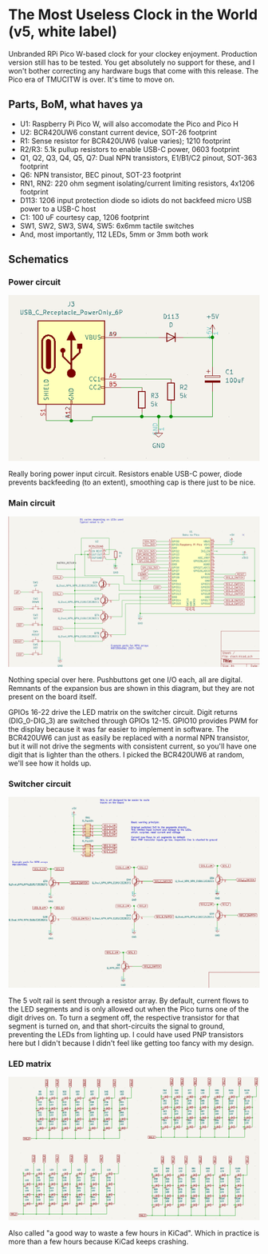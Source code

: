 # The Most Useless Clock in the World (v5, white label)

Unbranded RPi Pico W-based clock for your clockey enjoyment. Production version still has to be tested. You get absolutely no support for these, and I won't bother correcting any hardware bugs that come with this release. The Pico era of TMUCITW is over. It's time to move on.

## Parts, BoM, what haves ya

* U1: Raspberry Pi Pico W, will also accomodate the Pico and Pico H
* U2: BCR420UW6 constant current device, SOT-26 footprint
* R1: Sense resistor for BCR420UW6 (value varies); 1210 footprint
* R2/R3: 5.1k pullup resistors to enable USB-C power, 0603 footprint
* Q1, Q2, Q3, Q4, Q5, Q7: Dual NPN transistors, E1/B1/C2 pinout, SOT-363 footprint
* Q6: NPN transistor, BEC pinout, SOT-23 footprint
* RN1, RN2: 220 ohm segment isolating/current limiting resistors, 4x1206 footprint
* D113: 1206 input protection diode so idiots do not backfeed micro USB power to a USB-C host
* C1: 100 uF courtesy cap, 1206 footprint
* SW1, SW2, SW3, SW4, SW5: 6x6mm tactile switches
* And, most importantly, 112 LEDs, 5mm or 3mm both work

## Schematics

### Power circuit 

![](schematics/power.png)

Really boring power input circuit. Resistors enable USB-C power, diode prevents backfeeding (to an extent), smoothing cap is there just to be nice.

### Main circuit

![](schematics/main.png)

Nothing special over here. Pushbuttons get one I/O each, all are digital. Remnants of the expansion bus are shown in this diagram, but they are not present on the board itself.

GPIOs 16-22 drive the LED matrix on the switcher circuit. Digit returns (DIG_0-DIG_3) are switched through GPIOs 12-15. GPIO10 provides PWM for the display because it was far easier to implement in software. The BCR420UW6 can just as easily be replaced with a normal NPN transistor, but it will not drive the segments with consistent current, so you'll have one digit that is lighter than the others. I picked the BCR420UW6 at random, we'll see how it holds up.

### Switcher circuit

![](schematics/switcher.png)

The 5 volt rail is sent through a resistor array. By default, current flows to the LED segments and is only allowed out when the Pico turns one of the digit drives on. To turn a segment off, the respective transistor for that segment is turned on, and that short-circuits the signal to ground, preventing the LEDs from lighting up. I could have used PNP transistors here but I didn't because I didn't feel like getting too fancy with my design.

### LED matrix

![](schematics/leds.png)

Also called "a good way to waste a few hours in KiCad". Which in practice is more than a few hours because KiCad keeps crashing.
